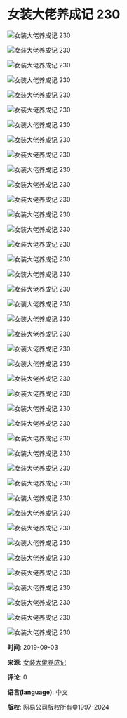 # 女装大佬养成记 230

![女装大佬养成记 230](https://img.166.net/reunionpub/fetch-upload/1567526580451-WEVYWDDSZTNKAUGPYSEA.jpg?imageView&tostatic=0&thumbnail=1500x0)

![女装大佬养成记 230](https://img.166.net/reunionpub/fetch-upload/1567526580452-RUMWNMWMGAQKKMHSLJRT.jpg?imageView&tostatic=0&thumbnail=1500x0)

![女装大佬养成记 230](https://img.166.net/reunionpub/fetch-upload/1567526580452-FSXCETIDMVPTRZGEGQCO.jpg?imageView&tostatic=0&thumbnail=1500x0)

![女装大佬养成记 230](https://img.166.net/reunionpub/fetch-upload/1567526580453-MRULOUONEYTDAKVAJKPG.jpg?imageView&tostatic=0&thumbnail=1500x0)

![女装大佬养成记 230](https://img.166.net/reunionpub/fetch-upload/1567526580453-BRBSXTOWRXNOKYTNRCQG.jpg?imageView&tostatic=0&thumbnail=1500x0)

![女装大佬养成记 230](https://img.166.net/reunionpub/fetch-upload/1567526580453-GRGHLANFRVBUJARNVMMS.jpg?imageView&tostatic=0&thumbnail=1500x0)

![女装大佬养成记 230](https://img.166.net/reunionpub/fetch-upload/1567526580453-XLQOCTBEWVIKZQPSKDAP.jpg?imageView&tostatic=0&thumbnail=1500x0)

![女装大佬养成记 230](https://img.166.net/reunionpub/fetch-upload/1567526580453-TRWKXTPVOVLJMDGKCQQR.jpg?imageView&tostatic=0&thumbnail=1500x0)

![女装大佬养成记 230](https://img.166.net/reunionpub/fetch-upload/1567526580453-LNIYHADZSYFVZJDTJKTF.jpg?imageView&tostatic=0&thumbnail=1500x0)

![女装大佬养成记 230](https://img.166.net/reunionpub/fetch-upload/1567526580453-WKWGGVWZHUFKQOFEMVYZ.jpg?imageView&tostatic=0&thumbnail=1500x0)

![女装大佬养成记 230](https://img.166.net/reunionpub/fetch-upload/1567526580453-VFHFBCJNWKLALJUPWWJB.jpg?imageView&tostatic=0&thumbnail=1500x0)

![女装大佬养成记 230](https://img.166.net/reunionpub/fetch-upload/1567526580454-WINMEHTLZYVIQVRRBAPQ.jpg?imageView&tostatic=0&thumbnail=1500x0)

![女装大佬养成记 230](https://img.166.net/reunionpub/fetch-upload/1567526580454-PBLULJLXXFFACNRCWLJO.jpg?imageView&tostatic=0&thumbnail=1500x0)

![女装大佬养成记 230](https://img.166.net/reunionpub/fetch-upload/1567526580454-CUYBZRXZRQOKJYPKNYYF.jpg?imageView&tostatic=0&thumbnail=1500x0)

![女装大佬养成记 230](https://img.166.net/reunionpub/fetch-upload/1567526580454-VVBOUGWMISQBQLBSXKNK.jpg?imageView&tostatic=0&thumbnail=1500x0)

![女装大佬养成记 230](https://img.166.net/reunionpub/fetch-upload/1567526580454-OZHMQVRQRGHGNQXYDMAY.jpg?imageView&tostatic=0&thumbnail=1500x0)

![女装大佬养成记 230](https://img.166.net/reunionpub/fetch-upload/1567526581364-LEQVTRGMYUSSYZXOLDFG.jpg?imageView&tostatic=0&thumbnail=1500x0)

![女装大佬养成记 230](https://img.166.net/reunionpub/fetch-upload/1567526581365-UFPQQASVUXHEQNPQYGQI.jpg?imageView&tostatic=0&thumbnail=1500x0)

![女装大佬养成记 230](https://img.166.net/reunionpub/fetch-upload/1567526581365-BVNKWPVSCGERZVBPCILQ.jpg?imageView&tostatic=0&thumbnail=1500x0)

![女装大佬养成记 230](https://img.166.net/reunionpub/fetch-upload/1567526581365-OBHITNZALUBGTEVDLSWO.jpg?imageView&tostatic=0&thumbnail=1500x0)

![女装大佬养成记 230](https://img.166.net/reunionpub/fetch-upload/1567526581365-YWQSYMYLTXJJUPIPRFGO.jpg?imageView&tostatic=0&thumbnail=1500x0)

![女装大佬养成记 230](https://img.166.net/reunionpub/fetch-upload/1567526581365-GEULRDIBWXEUBCPIRYXH.jpg?imageView&tostatic=0&thumbnail=1500x0)

![女装大佬养成记 230](https://img.166.net/reunionpub/fetch-upload/1567526581365-KHDVJVMFCRECPFEJVJSU.jpg?imageView&tostatic=0&thumbnail=1500x0)

![女装大佬养成记 230](https://img.166.net/reunionpub/fetch-upload/1567526581366-VVHKGINIFPUHNLJDJVBQ.jpg?imageView&tostatic=0&thumbnail=1500x0)

![女装大佬养成记 230](https://img.166.net/reunionpub/fetch-upload/1567526581366-FTOEDXWIFRLABXILEMZS.jpg?imageView&tostatic=0&thumbnail=1500x0)

![女装大佬养成记 230](https://img.166.net/reunionpub/fetch-upload/1567526581366-FYSIPCPLBZLVQLJWDRVC.jpg?imageView&tostatic=0&thumbnail=1500x0)

![女装大佬养成记 230](https://img.166.net/reunionpub/fetch-upload/1567526581366-ATZDWQCZCGCPUCUXCQYF.jpg?imageView&tostatic=0&thumbnail=1500x0)

![女装大佬养成记 230](https://img.166.net/reunionpub/fetch-upload/1567526581366-ZLNMMPMEIQLULHZNONCT.jpg?imageView&tostatic=0&thumbnail=1500x0)

![女装大佬养成记 230](https://img.166.net/reunionpub/fetch-upload/1567526581366-PIISYYOTFEIZPBRIWRMK.jpg?imageView&tostatic=0&thumbnail=1500x0)

![女装大佬养成记 230](https://img.166.net/reunionpub/fetch-upload/1567526581366-NVIOSPQMRTJWPSBPAHNN.jpg?imageView&tostatic=0&thumbnail=1500x0)

![女装大佬养成记 230](https://img.166.net/reunionpub/fetch-upload/1567526581367-MONIDQPXNDAQAOCERLGY.jpg?imageView&tostatic=0&thumbnail=1500x0)

![女装大佬养成记 230](https://img.166.net/reunionpub/fetch-upload/1567526581367-ZUIDIZVJXSYZBFWGGGVP.jpg?imageView&tostatic=0&thumbnail=1500x0)

![女装大佬养成记 230](https://img.166.net/reunionpub/fetch-upload/1567526582131-DRKNPXEFOYQZVOVWPSMG.jpg?imageView&tostatic=0&thumbnail=1500x0)

![女装大佬养成记 230](https://img.166.net/reunionpub/fetch-upload/1567526582132-ZQGXTIZFJZACCZAIFFON.jpg?imageView&tostatic=0&thumbnail=1500x0)

![女装大佬养成记 230](https://img.166.net/reunionpub/fetch-upload/1567526582132-TGWKHHIHVMDRYWZIXHGE.jpg?imageView&tostatic=0&thumbnail=1500x0)

![女装大佬养成记 230](https://img.166.net/reunionpub/fetch-upload/1567526582132-MIEDJJKYMEZXQXEDHZSQ.jpg?imageView&tostatic=0&thumbnail=1500x0)

![女装大佬养成记 230](https://img.166.net/reunionpub/fetch-upload/1567526582132-NKDCPMXDCCUHOESRKTWJ.jpg?imageView&tostatic=0&thumbnail=1500x0)

![女装大佬养成记 230](https://img.166.net/reunionpub/fetch-upload/1567526582132-FSPCYJADXHSJMOHZHPSK.jpg?imageView&tostatic=0&thumbnail=1500x0)

![女装大佬养成记 230](https://img.166.net/reunionpub/fetch-upload/1567526582132-WMMHSIQNPJRNVHZDRXOF.jpg?imageView&tostatic=0&thumbnail=1500x0)

![女装大佬养成记 230](https://img.166.net/reunionpub/fetch-upload/1567526582132-NBHBIPXJNDEEQOAISQLU.jpg?imageView&tostatic=0&thumbnail=1500x0)

![女装大佬养成记 230](https://img.166.net/reunionpub/fetch-upload/1567526582133-SIKFYLYTGKAIZCCZKNEG.jpg?imageView&tostatic=0&thumbnail=1500x0)

**时间**: 2019-09-03

**来源**: [女装大佬养成记](https://user/c121d21353fc4db09ee6368a80bac0ce/)

**评论**: 0

**语言(language)**: 中文

**版权**: 网易公司版权所有©1997-2024